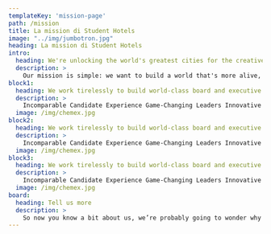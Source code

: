 ```yaml
---
templateKey: 'mission-page'
path: /mission
title: La mission di Student Hotels
image: "../img/jumbotron.jpg"
heading: La mission di Student Hotels
intro:
  heading: We're unlocking the world's greatest cities for the creative and ambitious
  description: >
    Our mission is simple: we want to build a world that's more alive, more together and more collaborative. Our buildings are so much more than just bricks and mortar: they redefine the way people choose to live, work and play by providing unique and collaborative environments that unlock inspiration and make every single day extraordinary. We create places where you can meet new people, try new things, and learn something new every day.
block1:
  heading: We work tirelessly to build world-class board and executive leadership teams for companies around the globe
  description: >
    Incomparable Candidate Experience Game-Changing Leaders Innovative and Flexible Your Brand Ambassadors Partners With A Shared Goal
  image: /img/chemex.jpg
block2:
  heading: We work tirelessly to build world-class board and executive leadership teams for companies around the globe
  description: >
    Incomparable Candidate Experience Game-Changing Leaders Innovative and Flexible Your Brand Ambassadors Partners With A Shared Goal
  image: /img/chemex.jpg
block3:
  heading: We work tirelessly to build world-class board and executive leadership teams for companies around the globe
  description: >
    Incomparable Candidate Experience Game-Changing Leaders Innovative and Flexible Your Brand Ambassadors Partners With A Shared Goal
  image: /img/chemex.jpg
board:
  heading: Tell us more
  description: >
    So now you know a bit about us, we’re probably going to wonder why we haven’t spoken to you before; we’d love to see you. We may be knee-deep in finding the team to build a new life-changing app or plotting our clients’ plan of global domination, but feel free to pop by the office anytime and say hello. And if you can’t contain yourself until then, give us a call, or an email and let it all out. It’s going to be amazing.
---
```

